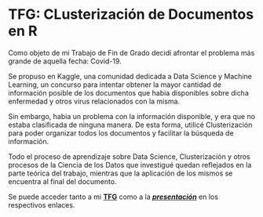 # TFG: CLusterización de Documentos en R

Como objeto de mi Trabajo de Fin de Grado decidí afrontar el problema más grande de aquella fecha: Covid-19.

Se propuso en Kaggle, una comunidad dedicada a Data Science y Machine Learning, un concurso para intentar obtener la mayor cantidad de información posible de los documentos que habia disponibles sobre dicha enfermedad y otros virus relacionados con la misma.

Sin embargo, habia un problema con la información disponible, y era que no estaba clasificada de ninguna manera. De esta forma, utilicé Clusterización para poder organizar todos los documentos y facilitar la búsqueda de información.

Todo el proceso de aprendizaje sobre Data Science, Clusterización y otros procesos de la Ciencia de los Datos que investigué quedan reflejados en la parte teórica del trabajo, mientras que la aplicación de los mismos se encuentra al final del documento.

Se puede acceder tanto a mi [**TFG**](https://github.com/Acamon97/TFG/blob/main/Documentos/TFG.pdf) como a la [***presentación***](https://github.com/Acamon97/TFG/blob/main/Documentos/Presentacion_TFG.pdf) en los respectivos enlaces.